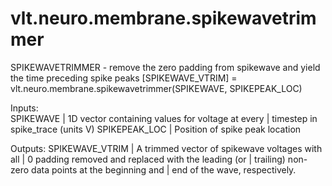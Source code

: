 # vlt.neuro.membrane.spikewavetrimmer

  SPIKEWAVETRIMMER - remove the zero padding from spikewave and yield the time preceding spike peaks
  [SPIKEWAVE_VTRIM] = vlt.neuro.membrane.spikewavetrimmer(SPIKEWAVE, SPIKEPEAK_LOC)
 
  Inputs:        
  SPIKEWAVE          | 1D vector containing values for voltage at every
                     | timestep in spike_trace (units V)
  SPIKEPEAK_LOC      | Position of spike peak location
 
  Outputs:
  SPIKEWAVE_VTRIM    | A trimmed vector of spikewave voltages with all
                     |  0 padding removed and replaced with the leading (or
                     |  trailing) non-zero data points at the beginning and
                     |  end of the wave, respectively.
